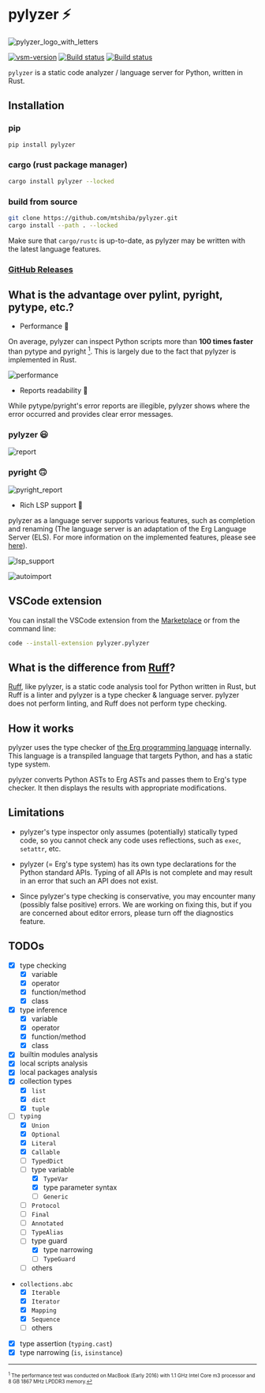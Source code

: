 # pylyzer ⚡

![pylyzer_logo_with_letters](https://raw.githubusercontent.com/mtshiba/pylyzer/main/images/pylyzer-logo-with-letters.png)

<a href="https://marketplace.visualstudio.com/items?itemName=pylyzer.pylyzer" target="_blank" rel="noreferrer noopener nofollow"><img src="https://img.shields.io/visual-studio-marketplace/v/pylyzer.pylyzer?style=flat&amp;label=VS%20Marketplace&amp;logo=visual-studio-code" alt="vsm-version"></a>
<a href="https://github.com/mtshiba/pylyzer/releases"><img alt="Build status" src="https://img.shields.io/github/v/release/mtshiba/pylyzer.svg"></a>
<a href="https://github.com/mtshiba/pylyzer/actions/workflows/rust.yml"><img alt="Build status" src="https://github.com/mtshiba/pylyzer/actions/workflows/rust.yml/badge.svg"></a>

`pylyzer` is a static code analyzer / language server for Python, written in Rust.

## Installation

### pip

```bash
pip install pylyzer
```

### cargo (rust package manager)

```bash
cargo install pylyzer --locked
```

### build from source

```bash
git clone https://github.com/mtshiba/pylyzer.git
cargo install --path . --locked
```

Make sure that `cargo/rustc` is up-to-date, as pylyzer may be written with the latest language features.

### [GitHub Releases](https://github.com/mtshiba/pylyzer/releases/latest)

## What is the advantage over pylint, pyright, pytype, etc.?

* Performance 🌟

On average, pylyzer can inspect Python scripts more than __100 times faster__ than pytype and pyright [<sup id="f1">1</sup>](#1). This is largely due to the fact that pylyzer is implemented in Rust.

![performance](https://raw.githubusercontent.com/mtshiba/pylyzer/main/images/performance.png)

* Reports readability 📖

While pytype/pyright's error reports are illegible, pylyzer shows where the error occurred and provides clear error messages.

### pylyzer 😃

![report](https://raw.githubusercontent.com/mtshiba/pylyzer/main/images/report.png)

### pyright 🙃

![pyright_report](https://raw.githubusercontent.com/mtshiba/pylyzer/main/images/pyright_report.png)

* Rich LSP support 📝

pylyzer as a language server supports various features, such as completion and renaming (The language server is an adaptation of the Erg Language Server (ELS). For more information on the implemented features, please see [here](https://github.com/erg-lang/erg/tree/main/crates/els#readme)).

![lsp_support](https://raw.githubusercontent.com/mtshiba/pylyzer/main/images/lsp_support.png)

![autoimport](https://raw.githubusercontent.com/mtshiba/pylyzer/main/images/autoimport.gif)

## VSCode extension

You can install the VSCode extension from the [Marketplace](https://marketplace.visualstudio.com/items?itemName=pylyzer.pylyzer) or from the command line:

```sh
code --install-extension pylyzer.pylyzer
```

## What is the difference from [Ruff](https://github.com/charliermarsh/ruff)?

[Ruff](https://github.com/charliermarsh/ruff), like pylyzer, is a static code analysis tool for Python written in Rust, but Ruff is a linter and pylyzer is a type checker & language server.
pylyzer does not perform linting, and Ruff does not perform type checking.

## How it works

pylyzer uses the type checker of [the Erg programming language](https://erg-lang.org) internally.
This language is a transpiled language that targets Python, and has a static type system.

pylyzer converts Python ASTs to Erg ASTs and passes them to Erg's type checker. It then displays the results with appropriate modifications.

## Limitations

* pylyzer's type inspector only assumes (potentially) statically typed code, so you cannot check any code uses reflections, such as `exec`, `setattr`, etc.

* pylyzer (= Erg's type system) has its own type declarations for the Python standard APIs. Typing of all APIs is not complete and may result in an error that such an API does not exist.

* Since pylyzer's type checking is conservative, you may encounter many (possibly false positive) errors. We are working on fixing this, but if you are concerned about editor errors, please turn off the diagnostics feature.

## TODOs

* [x] type checking
  * [x] variable
  * [x] operator
  * [x] function/method
  * [x] class
* [x] type inference
  * [x] variable
  * [x] operator
  * [x] function/method
  * [x] class
* [x] builtin modules analysis
* [x] local scripts analysis
* [x] local packages analysis
* [x] collection types
  * [x] `list`
  * [x] `dict`
  * [x] `tuple`
* [ ] `typing`
  * [x] `Union`
  * [x] `Optional`
  * [x] `Literal`
  * [x] `Callable`
  * [ ] `TypedDict`
  * [ ] type variable
    * [x] `TypeVar`
    * [x] type parameter syntax
    * [ ] `Generic`
  * [ ] `Protocol`
  * [ ] `Final`
  * [ ] `Annotated`
  * [ ] `TypeAlias`
  * [ ] type guard
    * [x] type narrowing
    * [ ] `TypeGuard`
  * [ ] others
* `collections.abc`
  * [x] `Iterable`
  * [x] `Iterator`
  * [x] `Mapping`
  * [x] `Sequence`
  * [ ] others
* [x] type assertion (`typing.cast`)
* [x] type narrowing (`is`, `isinstance`)

---

<span id="1" style="font-size:x-small"><sup>1</sup> The performance test was conducted on MacBook (Early 2016) with 1.1 GHz Intel Core m3 processor and 8 GB 1867 MHz LPDDR3 memory.[↩](#f1)</span>
